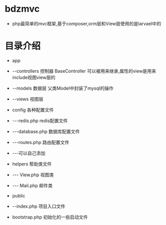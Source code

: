 # bdzmvc
* php最简单的mvc框架,基于composer,orm层和View层使用的是larvael中的
# 目录介绍
* app
* --controllers    控制器  BaseController 可以被用来继承,属性的view是用来include视图view层的
* --models         数据层  父类Model中封装了mysql的操作
* --views          视图层

* config          各种配置文件
* ---redis.php      redis配置文件
* ---database.php   数据库配置文件
* ---routes.php     路由配置文件
* ---可以自己添加

* helpers         帮助类文件
* --- View.php     视图类
* --- Mail.php      邮件类
* public
* --index.php      项目入口文件

* bootstrap.php    初始化的一些启动文件

  

